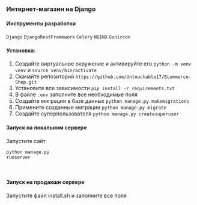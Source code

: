 
### Интернет-магазин на Django

#### Инструменты разработки


<span>`Django`</span>
<span>`DjangoRestFramework`</span>
<span>`Celery`</span>
<span>`NGINX`</span>
<span>`Gunircon`</span>

#### Установка:


1. Создайте виртуальное окружение и активируйте его `python -m venv venv` и `source venv/bin/activate`
2. Скачайте репозиторий `https://github.com/Untouchable17/Ecommerce-Shop.git`
3. Установите все зависимости `pip install -r requirements.txt`
4. В файле `.env` заполните все необходимые поля
5. Создайте миграции в базе данных `python manage.py makemigrations`
6. Примените созданные миграции `python manage.py migrate`
7. Создайте суперпользователя `python manage.py createsuperuser`

#### Запуск на локальном сервере

Запустите сайт<pre><code>python manage.py runserver</code></pre><br></li>


#### Запуск на продакшн сервере

Запустите файл install.sh и заполните все поля

